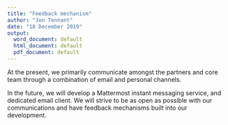 ```yaml
---
title: "Feedback mechanism"
author: "Jon Tennant"
date: "18 December 2019"
output:
  word_document: default
  html_document: default
  pdf_document: default
---
```



At the present, we primarily communicate amongst the partners and core team through a combination of email and personal channels.

In the future, we will develop a Mattermost instant messaging service, and dedicated email client. We will strive to be as open as possible with our communications and have feedback mechanisms built into our development.